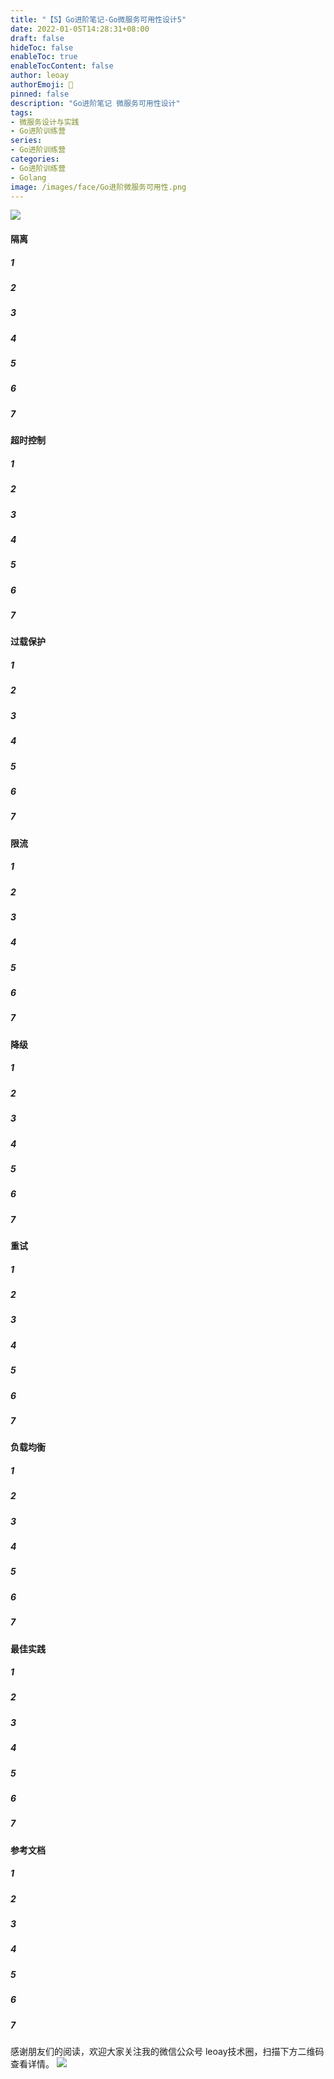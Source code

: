 ```yaml
---
title: "【5】Go进阶笔记-Go微服务可用性设计5"
date: 2022-01-05T14:28:31+08:00
draft: false
hideToc: false
enableToc: true
enableTocContent: false
author: leoay
authorEmoji: 🎅
pinned: false
description: "Go进阶笔记 微服务可用性设计"
tags:
- 微服务设计与实践
- Go进阶训练营
series:
- Go进阶训练营
categories:
- Go进阶训练营
- Golang
image: /images/face/Go进阶微服务可用性.png
---
```


![](https://pic4.zhimg.com/v2-683be6cff5288cd457d0241e4b760c6c)

#### 隔离

##### 1
##### 2
##### 3
##### 4
##### 5
##### 6
##### 7

#### 超时控制

##### 1
##### 2
##### 3
##### 4
##### 5
##### 6
##### 7

#### 过载保护

##### 1
##### 2
##### 3
##### 4
##### 5
##### 6
##### 7

#### 限流

##### 1
##### 2
##### 3
##### 4
##### 5
##### 6
##### 7

#### 降级

##### 1
##### 2
##### 3
##### 4
##### 5
##### 6
##### 7

#### 重试

##### 1
##### 2
##### 3
##### 4
##### 5
##### 6
##### 7

#### 负载均衡

##### 1
##### 2
##### 3
##### 4
##### 5
##### 6
##### 7

#### 最佳实践

##### 1
##### 2
##### 3
##### 4
##### 5
##### 6
##### 7

#### 参考文档

##### 1
##### 2
##### 3
##### 4
##### 5
##### 6
##### 7




感谢朋友们的阅读，欢迎大家关注我的微信公众号 leoay技术圈，扫描下方二维码查看详情。
![](/images/whoami/leoaytechgzh.jpg)